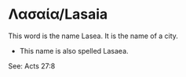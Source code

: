 # Λασαία/Lasaia

This word is the name Lasea. It is the name of a city.

* This name is also spelled Lasaea.

See: Acts 27:8
